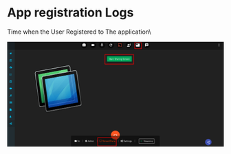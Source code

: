 # App registration Logs

Time when the User Registered to The application\

![](../.gitbook/assets/image%20%28129%29.png)

